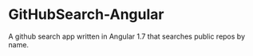 # GitHubSearch-Angular
A github search app written in Angular 1.7 that searches public repos by name.
